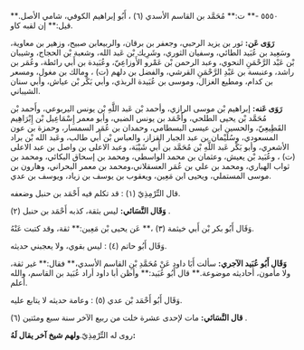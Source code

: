 ٥٥٥٠ -** ت:** مُحَمَّد بن القاسم الأسدي (٦) ، أَبُو إبراهيم الكوفي، شامي الأصل.** قيل:** إن لقبه كاو.

**رَوَى عَن:** ثور بن يزيد الرحبي، وجعفر بن برقان، والربيعابن صبيح، وزهير بن معاوية، وسَعِيد بن عُبَيد الطائي، وسفيان الثوري، وشَرِيك بْن عَبد الله، وشعبة بْن الحجاج، وشيبان بْن عَبْد الرَّحْمَنِ النحوي، وعبد الرحمن بْن عَمْرو الأَوزاعِيّ، وعُبَيدة بن أَبي رائطة، وعُمَر بن راشد، وعنبسة بن عَبْدِ الرَّحْمَنِ القرشي، والفضل بن دلهم (ت) ، ومالك بن مغول، ومسعر بن كدام، ومطيع الغزال، وموسى بن عُبَيدة الربذي، وأبي بَكْر بْن عياش، وأبي سنان الشيباني.

**رَوَى عَنه:** إبراهيم بْن موسى الرازي، وأحمد بْن عَبد اللَّهِ بْن يونس اليربوعي، وأَحمد بْن مُحَمَّد بْن يحيى الطلحي، وأَحْمَد بن يونس الضبي، وأبو معمر إِسْمَاعِيل بْن إِبْرَاهِيم القَطِيعِيّ، والحسين ابن عيسى البسطامي، وحمدان بن عُمَر السمسار، وحمزة بن عون المسعودي، وسُلَيْمان بن عبد الجبار القزاز، والعباس بْن أَبي طالب، وعَبد الله بْن براد الأشعري، وأبو بَكْر عَبد اللَّهِ بْن مُحَمَّد بن أَبي شَيْبَة، وعبد الاعلى بن واصل بن عبد الاعلى (ت) ، وعُبَيد بْن يعيش، وعثمان بن محمد الواسطي، ومحمد بن إسحاق البكائي، ومحمد بن ثواب الهباري، ومحمد بن علي بن عُمَر العسقلاني،ومحمد بن معمر البحراني، وهارون بن موسى المستملي، ويحيى ابن مَعِين، ويعقوب بن يوسف بن زياد، ويوسف بن عدي.

قال التِّرْمِذِيّ (١) : قد تكلم فيه أَحْمَد بن حنبل وضعفه.

**وَقَال النَّسَائي:** ليس بثقة، كذبه أَحْمَد بن حنبل (٢) .

وَقَال أَبُو بكر بْن أَبي خيثمة (٣) ،** عَن يحيى بْن مَعِين:** ثقة، وقد كتبت عَنْهُ.

وَقَال أَبُو حاتم (٤) : ليس بقوي، ولا يعجبني حديثه.

**وَقَال أَبُو عُبَيد الآجري:** سألت أَبَا داود عَنْ مُحَمَّدِ بْنِ القاسم الأسدي،** فقال:** غير ثقة، ولا مأمون، أحاديثه موضوعة.** قال أَبُو عُبَيد:** وأظن أبا داود أراد عُبَيد بن القاسم، والله أعلم.

وَقَال أَبُو أَحْمَد بْن عدي (٥) : وعامة حديثه لا يتابع عليه.

**قال النَّسَائي:** مات لإحدى عشرة خلت من ربيع الآخر سنة سبع ومئتين (٦) .

روى له التِّرْمِذِيّ.**ولهم شيخ آخر يقال لَهُ:**